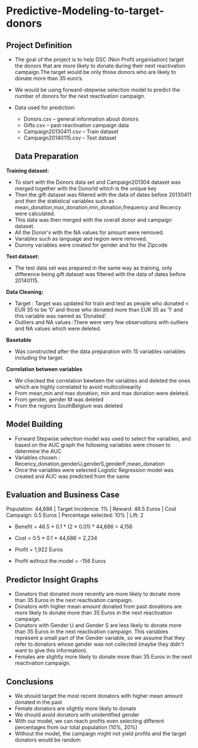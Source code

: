 # Predictive-Modeling-to-target-donors

## Project Definition
* The goal of the project is to help DSC (Non Profit organisation) target the donors that are more likely to donate during their next reactivation campaign.The target would be only those donors who are likely to donate more than 35 euro’s.

* We would be using forward-stepwise selection model to predict the number of donors for the next reactivation campaign.

* Data used for prediction:
  * Donors.csv – general information about donors
  * Gifts.csv – past reactivation campaign data
  * Campaign20130411.csv – Train dataset
  * Campaign20140115.csv – Test dataset
  
  ## Data Preparation
  
**Training dataset:**
* To start with the Donors data set and Campaign201304 dataset was merged together with the DonorId which is the unique key
* Then the gift dataset was filtered with the data of dates before 20130411 and then the statistical variables such as mean_donation,max_donation,min_donation,frequency and Recency were calculated.
* This data was then merged with the overall donor and campaign dataset.
* All the Donor's with the NA values for amount were removed.
* Variables such as language and region were removed.
* Dummy variables were created for gender and for the Zipcode

**Test dataset:**
* The test data set was prepared in the same way as training, only difference being gift dataset was filtered with the data of dates before 20140115.

**Data Cleaning:**
* Target : Target was updated for train and test as people who donated < EUR 35 to be ‘0’ and those who donated more than EUR 35 as ‘1’ and this variable was named as ‘Donated’.
* Outliers and NA values :There were very few observations with outliers and NA values which were deleted.

**Basetable**
* Was constructed after the data preparation with 15 variables variables including the target. 

**Correlation between variables**
* We checked the correlation bewteen the variables and deleted the ones which are highly correlated to avoid multicolinearity 
* From mean,min and max donation, min and max donation were deleted.
* From gender, gender M was deleted
* From the regions SouthBelgium was deleted

## Model Building

* Forward Stepwise selection model was used to select the variables, and based on the AUC graph the following variables were chosen to determine the AUC 
* Variables chosen : Recency_donation,genderU,genderS,genderF,mean_donation
* Once the variables were selected Logistic Regression model was created and AUC was predicted from the same

## Evaluation and Business Case

 Population: 44,686 |
 Target Incidence: 1% |
 Reward: 46.5 Euros |
 Cost Campaign: 0.5 Euros |
 Percentage selected: 10% |
 Lift: 2

* Benefit = 46.5 * 0.1 * (2 * 0.01) * 44,686 = 4,156
* Cost = 0.5 * 0.1 * 44,686 = 2,234

* Profit = 1,922 Euros
* Profit without the model = -156 Euros

## Predictor Insight Graphs

* Donators that donated more recently are more likely to donate more than 35 Euros in the next reactivation campaign.
* Donators with higher mean amount donated from past donations are more likely to donate more than 35 Euros in the next reactivation campaign.
* Donators with Gender U and Gender S are less likely to donate more than 35 Euros in the next reactivation campaign. This variables represent a small part of the Gender variable, so we assume that they refer to donators whose gender was not collected (maybe they didn't want to give this information).
* Females are slightly more likely to donate more than 35 Euros in the next reactivation campaign.

## Conclusions

* We should target the most recent donators with higher mean amount donated in the past
* Female donators are slightly more likely to donate
* We should avoid donators with unidentified gender
* With our model, we can reach profits even selecting different percentages from our total population (10%, 20%)
* Without the model, the campaign might not yield profits and the target donators would be random



